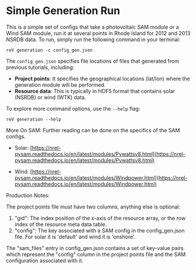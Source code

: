 Simple Generation Run
===========================
This is a simple set of configs that take a photovoltaic SAM module or a Wind SAM module, run it at several points in Rhode Island for 2012 and 2013 NSRDB data. 
To run, simply run the following command in your terminal:

```
reV generation -c config_gen.json
```

The `config_gen.json` specifies file locations of files that generated from previous tutorials, including:

- **Project points**: It specifies the geographical locations (lat/lon) where the generation module will be performed. 
- **Resource data**: This is typically in HDF5 format that contains solar (NSRDB) or wind (WTK) data. 

To explore more command options, use the `--help` flag: 

```
reV generation --help
```

More On SAM:
Further reading can be done on the specifics of the SAM configs.

- Solar: [https://nrel-pysam.readthedocs.io/en/latest/modules/Pvwattsv8.html](https://nrel-pysam.readthedocs.io/en/latest/modules/Pvwattsv8.html)
        
- Wind: [https://nrel-pysam.readthedocs.io/en/latest/modules/Windpower.html](https://nrel-pysam.readthedocs.io/en/latest/modules/Windpower.html)


Production Notes:

The project points file must have two columns, anything else is optional:
  1) "gid": The index position of the x-axis of the resource array, or the row index of the resource meta data table.
  2) "config": The key associated with a SAM config in the config_gen.json file. For solar it is 'default' and wind it is 'onshore'.

The "sam_files" entry in config_gen.json contains a set of key-value pairs which represent the "config" column in the project points file and the SAM configuration associated with it.

